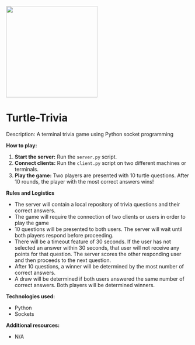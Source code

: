 
<img src="https://github.com/user-attachments/assets/7728b4e0-2257-44a0-ac22-bce1c939f9e4" width="250" height="250" />

# Turtle-Trivia
Description: A terminal trivia game using Python socket programming

**How to play:**
1. **Start the server:** Run the `server.py` script.
2. **Connect clients:** Run the `client.py` script on two different machines or terminals.
3. **Play the game:** Two players are presented with 10 turtle questions. After 10 rounds, the player with the most correct answers wins!

**Rules and Logistics**
* The server will contain a local repository of trivia questions and their correct answers. 
* The game will require the connection of two clients or users in order to play the game
* 10 questions will be presented to both users. The server will wait until both players respond before proceeding. 
* There will be a timeout feature of 30 seconds. If the user has not selected an answer within 30 seconds, that user will not receive any points for that question. The server scores the other responding user and then proceeds to the next question.
* After 10 questions, a winner will be determined by the most number of correct answers.
* A draw will be determined if both users answered the same number of correct answers. Both players will be determined winners. 


**Technologies used:**
* Python
* Sockets

**Additional resources:**
* N/A
    
